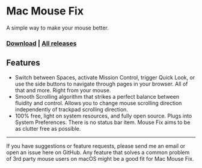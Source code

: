 
<!-- <img src="https://i.imgur.com/ev55sJ3.png"> -->

# Mac Mouse Fix

A simple way to make your mouse better.

### [Download](http://www.mousefix.org) | [All releases](https://github.com/noah-nuebling/mac-mouse-fix/releases)

## Features

* Switch between Spaces, activate Mission Control, trigger Quick Look, or use the side buttons to navigate through pages in your browser. All of that and more. Right from your mouse.
* Smooth Scrolling algorithm that strikes a perfect balance between fluidity and control. Allows you to change mouse scrolling direction independently of trackpad scrolling direction.
* 100% free, light on system resources, and fully open source. Plugs into System Preferences. There is no status bar item. Mouse Fix aims to be as clutter free as possible.

--- 
If you have suggestions or feature requests, please send me an email or open an issue here on GitHub. 
Any feature that solves a common problem of 3rd party mouse users on macOS might be a good fit for 
Mac Mouse Fix.
